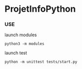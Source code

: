 # ProjetInfoPython

### USE

launch modules
```
python3 -m modules
```

launch test
```
python -m unittest tests/start.py
```